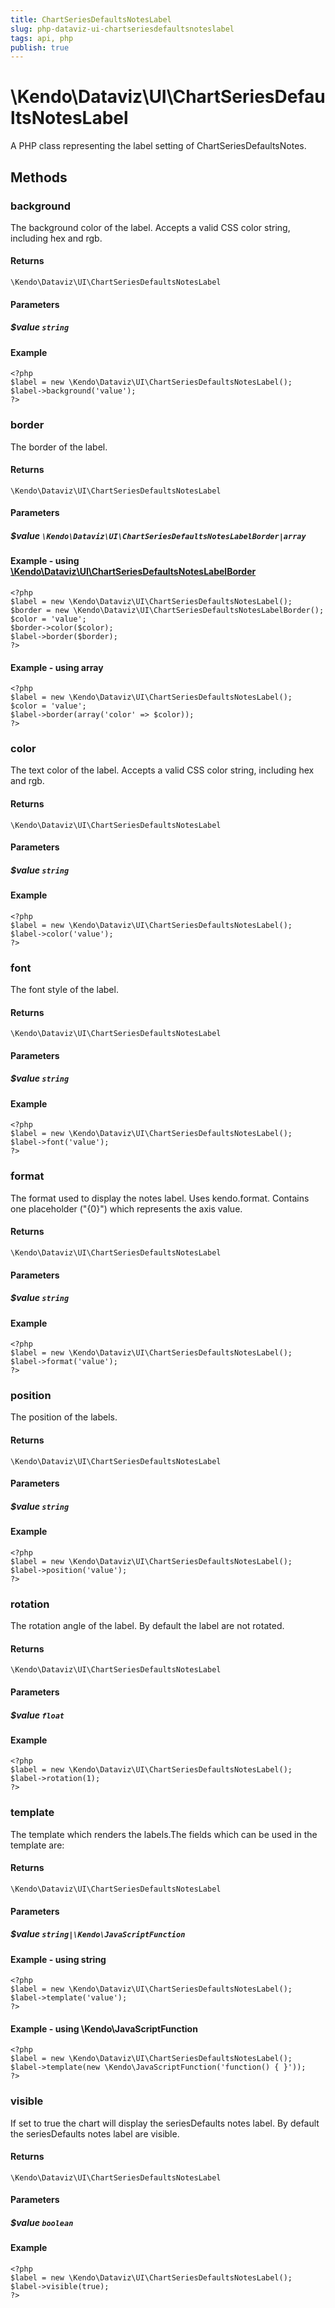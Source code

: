```yaml
---
title: ChartSeriesDefaultsNotesLabel
slug: php-dataviz-ui-chartseriesdefaultsnoteslabel
tags: api, php
publish: true
---
```


# \Kendo\Dataviz\UI\ChartSeriesDefaultsNotesLabel

A PHP class representing the label setting of ChartSeriesDefaultsNotes.


## Methods

### background
The background color of the label. Accepts a valid CSS color string, including hex and rgb.

#### Returns
`\Kendo\Dataviz\UI\ChartSeriesDefaultsNotesLabel`

#### Parameters

##### $value `string`



#### Example 
    <?php
    $label = new \Kendo\Dataviz\UI\ChartSeriesDefaultsNotesLabel();
    $label->background('value');
    ?>

### border

The border of the label.

#### Returns
`\Kendo\Dataviz\UI\ChartSeriesDefaultsNotesLabel`

#### Parameters

##### $value `\Kendo\Dataviz\UI\ChartSeriesDefaultsNotesLabelBorder|array`


#### Example - using [\Kendo\Dataviz\UI\ChartSeriesDefaultsNotesLabelBorder](/kendo-ui/api/wrappers/php/Kendo/Dataviz/UI/ChartSeriesDefaultsNotesLabelBorder)
    <?php
    $label = new \Kendo\Dataviz\UI\ChartSeriesDefaultsNotesLabel();
    $border = new \Kendo\Dataviz\UI\ChartSeriesDefaultsNotesLabelBorder();
    $color = 'value';
    $border->color($color);
    $label->border($border);
    ?>

#### Example - using array

    <?php
    $label = new \Kendo\Dataviz\UI\ChartSeriesDefaultsNotesLabel();
    $color = 'value';
    $label->border(array('color' => $color));
    ?>

### color
The text color of the label. Accepts a valid CSS color string, including hex and rgb.

#### Returns
`\Kendo\Dataviz\UI\ChartSeriesDefaultsNotesLabel`

#### Parameters

##### $value `string`



#### Example 
    <?php
    $label = new \Kendo\Dataviz\UI\ChartSeriesDefaultsNotesLabel();
    $label->color('value');
    ?>

### font
The font style of the label.

#### Returns
`\Kendo\Dataviz\UI\ChartSeriesDefaultsNotesLabel`

#### Parameters

##### $value `string`



#### Example 
    <?php
    $label = new \Kendo\Dataviz\UI\ChartSeriesDefaultsNotesLabel();
    $label->font('value');
    ?>

### format
The format used to display the notes label. Uses kendo.format. Contains one placeholder ("{0}") which represents the axis value.

#### Returns
`\Kendo\Dataviz\UI\ChartSeriesDefaultsNotesLabel`

#### Parameters

##### $value `string`



#### Example 
    <?php
    $label = new \Kendo\Dataviz\UI\ChartSeriesDefaultsNotesLabel();
    $label->format('value');
    ?>

### position
The position of the labels.

#### Returns
`\Kendo\Dataviz\UI\ChartSeriesDefaultsNotesLabel`

#### Parameters

##### $value `string`



#### Example 
    <?php
    $label = new \Kendo\Dataviz\UI\ChartSeriesDefaultsNotesLabel();
    $label->position('value');
    ?>

### rotation
The rotation angle of the label. By default the label are not rotated.

#### Returns
`\Kendo\Dataviz\UI\ChartSeriesDefaultsNotesLabel`

#### Parameters

##### $value `float`



#### Example 
    <?php
    $label = new \Kendo\Dataviz\UI\ChartSeriesDefaultsNotesLabel();
    $label->rotation(1);
    ?>

### template
The template which renders the labels.The fields which can be used in the template are:

#### Returns
`\Kendo\Dataviz\UI\ChartSeriesDefaultsNotesLabel`

#### Parameters

##### $value `string|\Kendo\JavaScriptFunction`



#### Example  - using string
    <?php
    $label = new \Kendo\Dataviz\UI\ChartSeriesDefaultsNotesLabel();
    $label->template('value');
    ?>

#### Example  - using \Kendo\JavaScriptFunction
    <?php
    $label = new \Kendo\Dataviz\UI\ChartSeriesDefaultsNotesLabel();
    $label->template(new \Kendo\JavaScriptFunction('function() { }'));
    ?>

### visible
If set to true the chart will display the seriesDefaults notes label. By default the seriesDefaults notes label are visible.

#### Returns
`\Kendo\Dataviz\UI\ChartSeriesDefaultsNotesLabel`

#### Parameters

##### $value `boolean`



#### Example 
    <?php
    $label = new \Kendo\Dataviz\UI\ChartSeriesDefaultsNotesLabel();
    $label->visible(true);
    ?>

